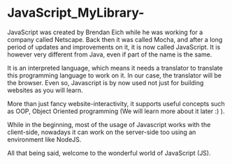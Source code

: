 # JavaScript_MyLibrary-
JavaScript was created by Brendan Eich while he was working for a company called Netscape. Back then it was called Mocha, and after a long period of updates and improvements on it, it is now called JavaScript. It is however very different from Java, even if part of the name is the same.


It is an interpreted language, which means it needs a translator to translate this programming language to work on it. In our case, the translator will be the browser. Even so, Javascript is by now used not just for building websites as you will learn.

More than just fancy website-interactivity, it supports useful concepts such as OOP, Object Oriented programming (We will learn more about it later :) ).

While in the beginning, most of the usage of Javascript works with the client-side, nowadays it can work on the server-side too using an environment like NodeJS.

All that being said, welcome to the wonderful world of JavaScript (JS).
